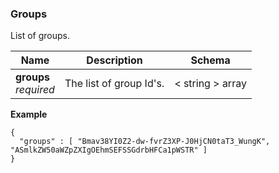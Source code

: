 
<a name="groups"></a>
### Groups
List of groups.


|Name|Description|Schema|
|---|---|---|
|**groups**  <br>*required*|The list of group Id's.|< string > array|

**Example**
```
{
  "groups" : [ "Bmav38YI0Z2-dw-fvrZ3XP-J0HjCN0taT3_WungK", "ASmlkZW50aWZpZXIgOEhmSEFSSGdrbHFCa1pWSTR" ]
}
```



